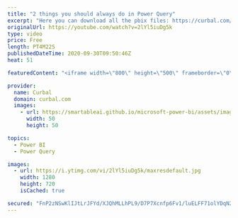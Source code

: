 ```yaml
---
title: "2 things you should always do in Power Query"
excerpt: "Here you can download all the pbix files: https://curbal.com/donwload-center\r \r SUBSCRIBE to learn more about Power and Excel BI!\r https://www.youtube.com/channel/UCJ7UhloHSA4wAqPzyi6TOkw?sub_confirmation=1\r \r Our PLAYLISTS:\r - Join our DAX Fridays! Series: https://goo.gl/FtUWUX\r - Power BI dashboards"
originalUrl: https://youtube.com/watch?v=2lYl5iuDg5k
type: video
price: Free
length: PT4M22S
publishedDateTime: 2020-09-30T09:50:46Z
heat: 51

featuredContent: "<iframe width=\"800\" height=\"500\" frameborder=\"0\" src=\"https://www.youtube.com/embed/2lYl5iuDg5k\" allow=\"accelerometer; autoplay; encrypted-media; gyroscope; picture-in-picture\" allowfullscreen></iframe>"

provider:
  name: Curbal
  domain: curbal.com
  images:
    - url: https://smartableai.github.io/microsoft-power-bi/assets/images/organizations/curbal.com-50x50.jpg
      width: 50
      height: 50

topics:
  - Power BI
  - Power Query

images:
  - url: https://i.ytimg.com/vi/2lYl5iuDg5k/maxresdefault.jpg
    width: 1280
    height: 720
    isCached: true

secured: "FnP2zNSwKlIJtLrJFYd/XJQhMLLhPL9/D7P7Xcnfp6Fv1/luELFF71olYDqN26Rdz6an7OmvEyVUva+8ljxq41OPfAXMmAqtsakqgol87g4jSUXnCGUOTylxsINOA5e+e8CkkvLiH5TYS7m2/dWA65ur6qtiwxOROQ159WzPccw96NWFoGMXQ90p41epCnthVwImin/xzN0CT9Scno36rZOkAmTEHc6DrGz0ye2Rz46gXNvGbn9UKixmXc3k/8VG50dMrznfG+uXt48Edej7RRgmhyjBVVvQ8Bn5cEToWzbFP2It8KYD2WBuNL/cJ9L3Ce2Uuue1D61cFRsd77uXBYe6EuSO9L60iaaf6XmQMyn6WDdEK6rjfzSd6WZMmW7qV0Mxo3sLryjRahyhScNmk3mCpDiaTsHM06v72UQP7Gc=;o91qfWYP/1yqwhN6vsaxuA=="
---
```


